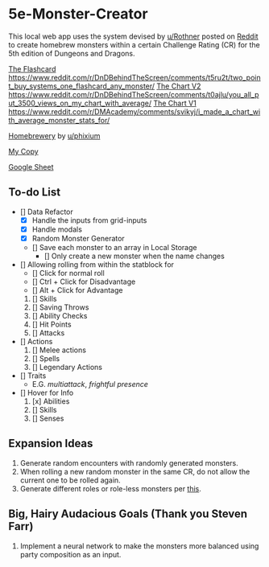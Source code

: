 # 5e-Monster-Creator
This local web app uses the system devised by [u/Rothner](https://www.reddit.com/user/Rothner/) posted on [Reddit](https://www.reddit.com/r/DnDBehindTheScreen/comments/t5ru2t/two_point_buy_systems_one_flashcard_any_monster/?utm_source=share&utm_medium=web2x&context=3) to create homebrew monsters within a certain Challenge Rating (CR) for the 5th edition of Dungeons and Dragons.

[The Flashcard](https://imgur.com/a/a2gRFKC) https://www.reddit.com/r/DnDBehindTheScreen/comments/t5ru2t/two_point_buy_systems_one_flashcard_any_monster/
[The Chart V2](https://imgur.com/a/6EYKXIN) https://www.reddit.com/r/DnDBehindTheScreen/comments/t0ajlu/you_all_put_3500_views_on_my_chart_with_average/
[The Chart V1](https://imgur.com/a/mTFma7j) https://www.reddit.com/r/DMAcademy/comments/svikyj/i_made_a_chart_with_average_monster_stats_for/

[Homebrewery](https://drive.google.com/file/d/1EmMGdLELpXSEklHR6sTeu6JNANuTwZzw/view) by [u/phixium](https://www.reddit.com/r/DMAcademy/comments/svikyj/comment/hzu7z4x/?utm_source=share&utm_medium=web2x&context=3)

[My Copy](https://docs.google.com/spreadsheets/d/1h_37op9uGTxmHoxEq4BmwU3C3qR_pUT2MunhhB3V1ws/edit#gid=0)

[Google Sheet](https://docs.google.com/spreadsheets/d/1ewjp4myFf-_MFH1Qa5bLM3nbO1EtIFzyhl88Hh6EBe4/edit#gid=529759917)

## To-do List
- [] Data Refactor
    - [x] Handle the inputs from grid-inputs
    - [x] Handle modals
    - [x] Random Monster Generator
    - [] Save each monster to an array in Local Storage
        - [] Only create a new monster when the name changes
- [] Allowing rolling from within the statblock for
    - [] Click for normal roll
    - [] Ctrl + Click for Disadvantage
    - [] Alt + Click for Advantage
    1. [] Skills
    2. [] Saving Throws
    3. [] Ability Checks
    4. [] Hit Points
    5. [] Attacks
- [] Actions
    1. [] Melee actions
    2. [] Spells
    3. [] Legendary Actions
- [] Traits
    - E.G. *multiattack*, *frightful presence*
- [] Hover for Info
    1. [x] Abilities
    2. [] Skills
    3. [] Senses

## Expansion Ideas
1. Generate random encounters with randomly generated monsters.
2. When rolling a new random monster in the same CR, do not allow the current one to be rolled again.
3. Generate different roles or role-less monsters per [this](https://www.reddit.com/r/DMAcademy/comments/hyilfk/using_defined_enemy_roles_to_make_combat_more/?utm_medium=android_app&utm_source=share).

## Big, Hairy Audacious Goals (Thank you Steven Farr)
1. Implement a neural network to make the monsters more balanced using party composition as an input.